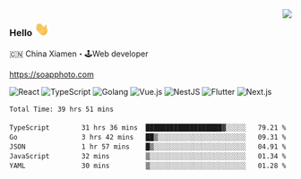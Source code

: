<img align="right" src="https://github-readme-stats.vercel.app/api?username=yiiu&show_icons=false&bg_color=30,e96443,904e95&title_color=fff&text_color=fff" />

### Hello <img src="https://raw.githubusercontent.com/ABSphreak/ABSphreak/master/gifs/Hi.gif" width="26px" />
 
🇨🇳 China Xiamen・🕹Web developer

https://soapphoto.com

<p align="left"><img src="https://cdn.svgporn.com/logos/react.svg" alt="React" width="32" height="32"/> <img src="https://cdn.svgporn.com/logos/typescript-icon.svg" alt="TypeScript" width="32" height="32"/> <img src="https://cdn.svgporn.com/logos/gopher.svg" alt="Golang" width="32" height="32"/> <img src="https://cdn.svgporn.com/logos/vue.svg" alt="Vue.js" width="32" height="32"/> <img src="https://cdn.svgporn.com/logos/nestjs.svg" alt="NestJS" width="32" height="32"/> <img src="https://cdn.svgporn.com/logos/flutter.svg" alt="Flutter" width="32" height="32"/> <img src="https://cdn.svgporn.com/logos/nextjs-icon.svg" alt="Next.js" width="32" height="32"/></p>


<!--START_SECTION:waka-->

```txt
Total Time: 39 hrs 51 mins

TypeScript        31 hrs 36 mins  ███████████████████▓░░░░░   79.21 %
Go                3 hrs 42 mins   ██▒░░░░░░░░░░░░░░░░░░░░░░   09.31 %
JSON              1 hr 57 mins    █▒░░░░░░░░░░░░░░░░░░░░░░░   04.91 %
JavaScript        32 mins         ▒░░░░░░░░░░░░░░░░░░░░░░░░   01.34 %
YAML              30 mins         ▒░░░░░░░░░░░░░░░░░░░░░░░░   01.28 %
```

<!--END_SECTION:waka-->
